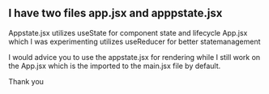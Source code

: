 ## I have two files app.jsx and apppstate.jsx

Appstate.jsx utilizes useState for component state  and lifecycle
App.jsx which I was experimenting utilizes useReducer for better statemanagement

I would advice you to use the appstate.jsx for rendering while  I still work on the App.jsx
  which is the imported to the main.jsx file by default.

  Thank you 
